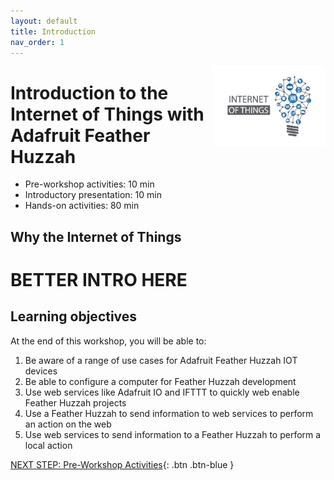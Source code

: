 ```yaml
---
layout: default
title: Introduction 
nav_order: 1
---
```

<img src="images/logo.png" style="float:right;width:180px;" alt="image description">

# Introduction to the Internet of Things with Adafruit Feather Huzzah

- Pre-workshop activities: 10 min 
- Introductory presentation: 10 min
- Hands-on activities: 80 min

## Why the Internet of Things 

# BETTER INTRO HERE

## Learning objectives

At the end of this workshop, you will be able to:

1. Be aware of a range of use cases for Adafruit Feather Huzzah IOT devices
2. Be able to configure a computer for Feather Huzzah development
3. Use web services like Adafruit IO and IFTTT to quickly web enable Feather Huzzah projects
4. Use a Feather Huzzah to send information to web services to perform an action on the web
5. Use web services to send information to a Feather Huzzah to perform a local action
 
[NEXT STEP: Pre-Workshop Activities](pre-workshop.html){: .btn .btn-blue }
